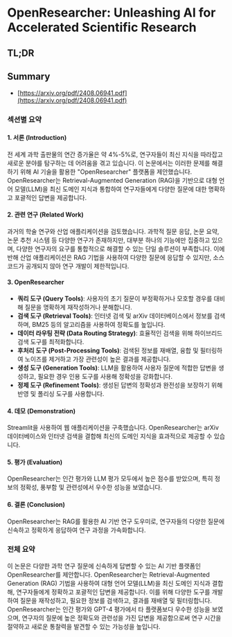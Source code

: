 # OpenResearcher: Unleashing AI for Accelerated Scientific Research
## TL;DR
## Summary
- [https://arxiv.org/pdf/2408.06941.pdf](https://arxiv.org/pdf/2408.06941.pdf)

### 섹션별 요약

#### 1. 서론 (Introduction)
전 세계 과학 출판물의 연간 증가율은 약 4%-5%로, 연구자들이 최신 지식을 따라잡고 새로운 분야를 탐구하는 데 어려움을 겪고 있습니다. 이 논문에서는 이러한 문제를 해결하기 위해 AI 기술을 활용한 "OpenResearcher" 플랫폼을 제안했습니다. OpenResearcher는 Retrieval-Augmented Generation (RAG)을 기반으로 대형 언어 모델(LLM)을 최신 도메인 지식과 통합하여 연구자들에게 다양한 질문에 대한 명확하고 포괄적인 답변을 제공합니다.

#### 2. 관련 연구 (Related Work)
과거의 학술 연구와 산업 애플리케이션을 검토했습니다. 과학적 질문 응답, 논문 요약, 논문 추천 시스템 등 다양한 연구가 존재하지만, 대부분 하나의 기능에만 집중하고 있으며, 다양한 연구자의 요구를 통합적으로 해결할 수 있는 단일 솔루션이 부족합니다. 이에 반해 산업 애플리케이션은 RAG 기법을 사용하여 다양한 질문에 응답할 수 있지만, 소스 코드가 공개되지 않아 연구 개발이 제한적입니다.

#### 3. OpenResearcher

- **쿼리 도구 (Query Tools)**: 사용자의 초기 질문이 부정확하거나 모호할 경우를 대비해 질문을 명확하게 재작성하거나 분해합니다.
- **검색 도구 (Retrieval Tools)**: 인터넷 검색 및 arXiv 데이터베이스에서 정보를 검색하며, BM25 등의 알고리즘을 사용하여 정확도를 높입니다.
- **데이터 라우팅 전략 (Data Routing Strategy)**: 효율적인 검색을 위해 하이브리드 검색 도구를 최적화합니다.
- **후처리 도구 (Post-Processing Tools)**: 검색된 정보를 재배열, 융합 및 필터링하여 노이즈를 제거하고 가장 관련성이 높은 결과를 제공합니다.
- **생성 도구 (Generation Tools)**: LLM을 활용하여 사용자 질문에 적합한 답변을 생성하고, 필요한 경우 인용 도구를 사용해 정확성을 강화합니다.
- **정제 도구 (Refinement Tools)**: 생성된 답변의 정확성과 완전성을 보장하기 위해 반영 및 폴리싱 도구를 사용합니다.

#### 4. 데모 (Demonstration)
Streamlit을 사용하여 웹 애플리케이션을 구축했습니다. OpenResearcher는 arXiv 데이터베이스와 인터넷 검색을 결합해 최신의 도메인 지식을 효과적으로 제공할 수 있습니다.

#### 5. 평가 (Evaluation)
OpenResearcher는 인간 평가와 LLM 평가 모두에서 높은 점수를 받았으며, 특히 정보의 정확성, 풍부함 및 관련성에서 우수한 성능을 보였습니다.

#### 6. 결론 (Conclusion)
OpenResearcher는 RAG를 활용한 AI 기반 연구 도우미로, 연구자들의 다양한 질문에 신속하고 정확하게 응답하여 연구 과정을 가속화합니다.

### 전체 요약
이 논문은 다양한 과학 연구 질문에 신속하게 답변할 수 있는 AI 기반 플랫폼인 OpenResearcher를 제안합니다. OpenResearcher는 Retrieval-Augmented Generation (RAG) 기법을 사용하여 대형 언어 모델(LLM)을 최신 도메인 지식과 결합해, 연구자들에게 정확하고 포괄적인 답변을 제공합니다. 이를 위해 다양한 도구를 개발하여 질문을 재작성하고, 필요한 정보를 검색하고, 결과를 재배열 및 필터링합니다. OpenResearcher는 인간 평가와 GPT-4 평가에서 타 플랫폼보다 우수한 성능을 보였으며, 연구자의 질문에 높은 정확도와 관련성을 가진 답변을 제공함으로써 연구 시간을 절약하고 새로운 통찰력을 발견할 수 있는 가능성을 높입니다.